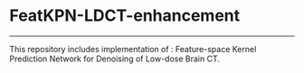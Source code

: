 # FeatKPN-LDCT-enhancement

---

This repository includes implementation of : Feature-space Kernel Prediction Network 
for Denoising of Low-dose Brain CT.

```python

```